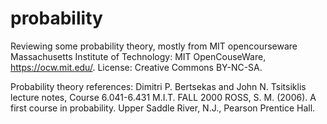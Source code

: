 # probability

Reviewing some probability theory, mostly from MIT opencourseware
Massachusetts Institute of Technology: MIT OpenCouseWare, https://ocw.mit.edu/. License: Creative Commons BY-NC-SA.

Probability theory references:
Dimitri P. Bertsekas and John N. Tsitsiklis lecture notes, Course 6.041-6.431 M.I.T. FALL 2000
ROSS, S. M. (2006). A first course in probability. Upper Saddle River, N.J., Pearson Prentice Hall.